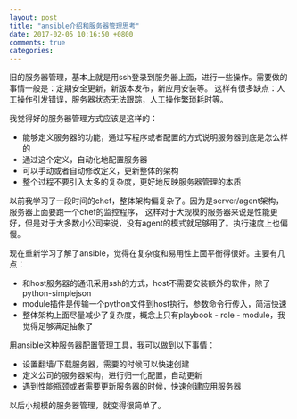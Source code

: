 ```yaml
---
layout: post
title: "ansible介绍和服务器管理思考"
date: 2017-02-05 10:16:50 +0800
comments: true
categories: 
---
```


旧的服务器管理，基本上就是用ssh登录到服务器上面，进行一些操作。需要做的事情一般是：定期安全更新，新版本发布，新应用安装等。
这样有很多缺点：人工操作引发错误，服务器状态无法跟踪，人工操作繁琐耗时等。

我觉得好的服务器管理方式应该是这样的：

- 能够定义服务器的功能，通过写程序或者配置的方式说明服务器到底是怎么样的
- 通过这个定义，自动化地配置服务器
- 可以手动或者自动修改定义，更新整体的架构
- 整个过程不要引入太多的复杂度，更好地反映服务器管理的本质

以前我学习了一段时间的chef，整体架构偏复杂了。因为是server/agent架构，服务器上面要跑一个chef的监控程序，
这样对于大规模的服务器来说是性能更好，但是对于大多数小公司来说，没有agent的模式就足够用了。执行速度上也偏慢。

现在重新学习了解了ansible，觉得在复杂度和易用性上面平衡得很好。主要有几点：

- 和host服务器的通讯采用ssh的方式，host不需要安装额外的软件，除了python-simplejson
- module插件是传输一个python文件到host执行，参数命令行传入，简洁快速
- 整体架构上面尽量减少了复杂度，概念上只有playbook - role - module，我觉得足够满足抽象了

用ansible这种服务器配置管理工具，我可以做到以下事情：

- 设置翻墙/下载服务器，需要的时候可以快速创建
- 定义公司的服务器架构，进行归一化配置，自动更新
- 遇到性能瓶颈或者需要更新服务器的时候，快速创建应用服务器

以后小规模的服务器管理，就变得很简单了。


